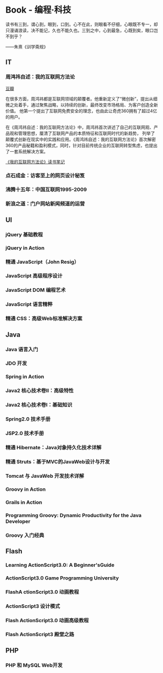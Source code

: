 # Book - 编程·科技

读书有三到，谓心到，眼到，口到。心不在此，则眼看不仔细，心眼既不专一，却只漫诵浪读，决不能记，久也不能久也。三到之中，心到最急，心既到矣，眼口岂不到乎？

——朱熹《训学斋规》

## IT

### 周鸿祎自述：我的互联网方法论

[豆瓣](http://book.douban.com/subject/25928983/)<sup><i class="fa fa-external-link fa-fw"></i></sup>

在很多方面，周鸿祎都是互联网领域的颠覆者。他重新定义了“微创新”，提出从细微之处着手，通过聚焦战略，以持续的创新，最终改变市场格局、为客户创造全新价值。
他第一个提出了互联网免费安全的理念，也由此让奇虎360拥有了超过4亿的用户。

在《周鸿祎自述：我的互联网方法论》中，周鸿祎首次讲述了自己的互联网观、产品观和管理思想，厘清了互联网产品的本质特征和互联网时代的新趋势，
列举了颠覆式创新在现实中的实践和应用。《周鸿祎自述：我的互联网方法论》首次解密360的产品秘籍和盈利模式，同时，针对目前传统企业的互联网转型焦虑，也提出了一套系统解决方案。

[《我的互联网方法论》读书笔记](http://chenzixin.com/2015/09/5729.html) <i class="fa fa-wordpress fa-fw"></i>

### 点石成金：访客至上的网页设计秘笈
### 沸腾十五年：中国互联网1995-2009
### 新浪之道：门户网站新闻频道的运营


## UI

### jQuery 基础教程
### jQuery in Action
### 精通 JavaScript（John Resig）
### JavaScript 高级程序设计
### JavaScript DOM 编程艺术
### JavaScript 语言精粹
### 精通 CSS：高级Web标准解决方案


## Java

### Java 语言入门
### JDO 开发
### Spring in Action
### Java2 核心技术卷Ⅱ：高级特性
### Java2 核心技术卷Ⅰ：基础知识
### Spring2.0 技术手册
### JSP2.0 技术手册
### 精通 Hibernate：Java对象持久化技术详解
### 精通 Struts：基于MVC的JavaWeb设计与开发
### Tomcat 与 JavaWeb 开发技术详解
### Groovy in Action
### Grails in Action
### Programming Groovy: Dynamic Productivity for the Java Developer
### Groovy 入门经典

## Flash

### Learning ActionScript3.0: A Beginner'sGuide
### ActionScript3.0 Game Programming University
### FlashA ctionScript3.0 动画教程
### ActionScript3 设计模式
### Flash ActionScript3.0 动画高级教程
### Flash ActionScript3 殿堂之路

## PHP

### PHP 和 MySQL Web开发
